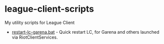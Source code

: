 # league-client-scripts
My utility scripts for League Client

- [restart-lc-garena.bat](./restart-lc-garena.bat) - Quick restart LC, for Garena and others launched via RiotClientServices.
